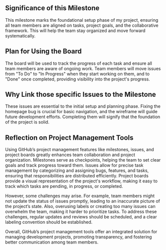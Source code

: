 ## Significance of this Milestone
This milestone marks the foundational setup phase of my project, ensuring all team members are aligned on tasks, project goals, and the collaborative framework. This will help the team stay organized and move forward systematically.

## Plan for Using the Board
The board will be used to track the progress of each task and ensure all team members are aware of ongoing work. Team members will move issues from "To Do" to "In Progress" when they start working on them, and to "Done" once completed, providing visibility into the project's progress.

## Why Link those specific Issues to the Milestone
These issues are essential to the initial setup and planning phase. Fixing the homepage bug is crucial for basic navigation, and the wireframe will guide future development efforts. Completing them will signify that the foundation of the project is solid.

## Reflection on Project Management Tools
Using GitHub’s project management features like milestones, issues, and project boards greatly enhances team collaboration and project organization. Milestones serve as checkpoints, helping the team to set clear goals and track progress toward them. Issues allow for precise task management by categorizing and assigning bugs, features, and tasks, ensuring that responsibilities are distributed efficiently. Project boards provide a visual representation of the project's workflow, making it easy to track which tasks are pending, in progress, or completed.

However, some challenges may arise. For example, team members might not update the status of issues promptly, leading to an inaccurate picture of the project’s state. Also, overusing labels or creating too many issues can overwhelm the team, making it harder to prioritize tasks. To address these challenges, regular updates and reviews should be scheduled, and a clear labeling convention should be established.

Overall, GitHub’s project management tools offer an integrated solution for managing development projects, promoting transparency, and fostering better communication among team members.
